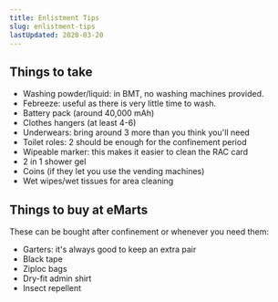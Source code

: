 ```yaml
---
title: Enlistment Tips
slug: enlistment-tips
lastUpdated: 2020-03-20
---
```


## Things to take
- Washing powder/liquid: in BMT, no washing machines provided.
- Febreeze: useful as there is very little time to wash.
- Battery pack (around 40,000 mAh)
- Clothes hangers (at least 4-6)
- Underwears: bring around 3 more than you think you'll need
- Toilet roles: 2 should be enough for the confinement period
- Wipeable marker: this makes it easier to clean the RAC card
- 2 in 1 shower gel
- Coins (if they let you use the vending machines)
- Wet wipes/wet tissues for area cleaning

## Things to buy at eMarts

These can be bought after confinement or whenever you need them:

- Garters: it's always good to keep an extra pair
- Black tape
- Ziploc bags
- Dry-fit admin shirt
- Insect repellent 
